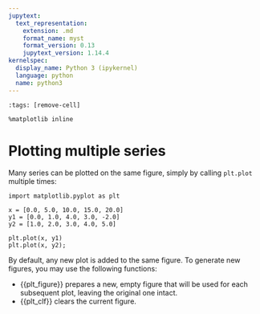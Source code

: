 ```yaml
---
jupytext:
  text_representation:
    extension: .md
    format_name: myst
    format_version: 0.13
    jupytext_version: 1.14.4
kernelspec:
  display_name: Python 3 (ipykernel)
  language: python
  name: python3
---
```


```{code-cell} ipython3
:tags: [remove-cell]

%matplotlib inline
```

# Plotting multiple series

Many series can be plotted on the same figure, simply by calling `plt.plot` multiple times:

```{code-cell} ipython3
import matplotlib.pyplot as plt

x = [0.0, 5.0, 10.0, 15.0, 20.0]
y1 = [0.0, 1.0, 4.0, 3.0, -2.0]
y2 = [1.0, 2.0, 3.0, 4.0, 5.0]

plt.plot(x, y1)
plt.plot(x, y2);
```

By default, any new plot is added to the same figure. To generate new figures, you may use the following functions:

- {{plt_figure}} prepares a new, empty figure that will be used for each subsequent plot, leaving the original one intact.
- {{plt_clf}} clears the current figure.

